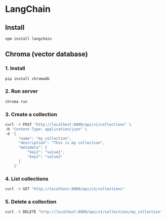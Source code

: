 # LangChain

## Install

```bash
npm install langchain
```

## Chroma (vector database)

### 1. Install

```bash
pip install chromadb
```

### 2. Run server

```bash
chroma run
```

### 3. Create a collection

```bash
curl -X POST "http://localhost:8000/api/v1/collections" \
-H "Content-Type: application/json" \
-d '{
      "name": "my_collection",
      "description": "This is my collection",
      "metadata": {
          "key1": "value1",
          "key2": "value2"
      }
    }'
```

### 4. List collections

```bash
curl -X GET "http://localhost:8000/api/v1/collections"
```

### 5. Delete a collection

```bash
curl -X DELETE "http://localhost:8000/api/v1/collections/my_collection"
```
